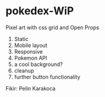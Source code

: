 # pokedex-WiP
 Pixel art with css grid and Open Props

1. Static
2. Mobile layout
3. Responsive
4. Pokemon API
5. a cool background?
6. cleanup
7. further button functionality

Fikir: Pelin Karakoca
